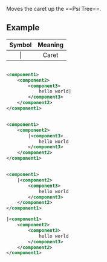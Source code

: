 Moves the caret up the ==Psi Tree==.

## Example

| Symbol | Meaning |
|:------:|:-------:|
| &vert; |  Caret  |

[//]: # (@formatter:off)
```xml

<component1>
	<component2>
		<component3>
			hello world|
		</component3>
	</component2>
</component1>
```

```xml

<component1>
	<component2>
		|<component3>
			hello world
		</component3>
	</component2>
</component1>
```

```xml

<component1>
	|<component2>
		<component3>
			hello world
		</component3>
	</component2>
</component1>
```

```xml
|<component1>
	<component2>
		<component3>
			hello world
		</component3>
	</component2>
</component1>
```
[//]: # (@formatter:on)
